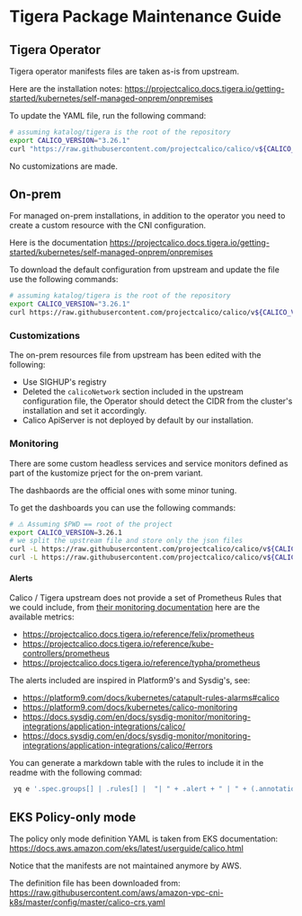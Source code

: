 # Tigera Package Maintenance Guide

## Tigera Operator

Tigera operator manifests files are taken as-is from upstream.

Here are the installation notes:
<https://projectcalico.docs.tigera.io/getting-started/kubernetes/self-managed-onprem/onpremises>

To update the YAML file, run the following command:

```bash
# assuming katalog/tigera is the root of the repository
export CALICO_VERSION="3.26.1"
curl "https://raw.githubusercontent.com/projectcalico/calico/v${CALICO_VERSION}/manifests/tigera-operator.yaml" --output operator/tigera-operator.yaml
```

No customizations are made.

## On-prem

For managed on-prem installations, in addition to the operator you need to create a custom resource with the CNI configuration.

Here is the documentation
<https://projectcalico.docs.tigera.io/getting-started/kubernetes/self-managed-onprem/onpremises>

To download the default configuration from upstream and update the file use the following commands:

```bash
# assuming katalog/tigera is the root of the repository
export CALICO_VERSION="3.26.1"
curl https://raw.githubusercontent.com/projectcalico/calico/v${CALICO_VERSION}/manifests/custom-resources.yaml --output on-prem/custom-resources.yaml
```

### Customizations

The on-prem resources file from upstream has been edited with the following:

- Use SIGHUP's registry
- Deleted the `calicoNetwork` section included in the upstream configuration file, the Operator should detect the CIDR from the cluster's installation and set it accordingly.
- Calico ApiServer is not deployed by default by our installation.

### Monitoring

There are some custom headless services and service monitors defined as part of the kustomize prject for the on-prem variant.

The dashbaords are the official ones with some minor tuning.

To get the dashboards you can use the following commands:

```bash
# ⚠️ Assuming $PWD == root of the project
export CALICO_VERSION=3.26.1
# we split the upstream file and store only the json files
curl -L https://raw.githubusercontent.com/projectcalico/calico/v${CALICO_VERSION}/manifests/grafana-dashboards.yaml | yq '.data["felix-dashboard.json"]' | sed 's/calico-demo-prometheus/prometheus/g' | jq > ./on-prem/monitoring/dashboards/felix-dashboard.json
curl -L https://raw.githubusercontent.com/projectcalico/calico/v${CALICO_VERSION}/manifests/grafana-dashboards.yaml | yq '.data["typha-dashboard.json"]' | sed 's/calico-demo-prometheus/prometheus/g' | jq > ./on-prem/monitoring/dashboards/typa-dashboard.json
```

#### Alerts

Calico / Tigera upstream does not provide a set of Prometheus Rules that we could include, from [their monitoring documentation](https://projectcalico.docs.tigera.io/maintenance/monitor/monitor-component-metrics) here are the available metrics:

- <https://projectcalico.docs.tigera.io/reference/felix/prometheus>
- <https://projectcalico.docs.tigera.io/reference/kube-controllers/prometheus>
- <https://projectcalico.docs.tigera.io/reference/typha/prometheus>

The alerts included are inspired in Platform9's and Sysdig's, see:

- <https://platform9.com/docs/kubernetes/catapult-rules-alarms#calico>
- <https://platform9.com/docs/kubernetes/calico-monitoring>
- <https://docs.sysdig.com/en/docs/sysdig-monitor/monitoring-integrations/application-integrations/calico/>
- <https://docs.sysdig.com/en/docs/sysdig-monitor/monitoring-integrations/application-integrations/calico/#errors>

You can generate a markdown table with the rules to include it in the readme with the following commad:

```bash
 yq e '.spec.groups[] | .rules[] |  "| " + .alert + " | " + (.annotations.summary // "-" | sub("\n",". "))+ " | " + (.annotations.description // "-" | sub("\n",". ")) + " |"' katalog/tigera/on-prem/monitoring/prometheusrules.yaml
```

## EKS Policy-only mode

The policy only mode definition YAML is taken from EKS documentation:
<https://docs.aws.amazon.com/eks/latest/userguide/calico.html>

Notice that the manifests are not maintained anymore by AWS.

The definition file has been downloaded from:
<https://raw.githubusercontent.com/aws/amazon-vpc-cni-k8s/master/config/master/calico-crs.yaml>
